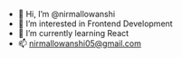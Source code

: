 - 👋 Hi, I’m @nirmallowanshi
- 👀 I’m interested in Frontend Development
- 🌱 I’m currently learning React
- 📫 nirmallowanshi05@gmail.com

<!---
nirmallowanshi/nirmallowanshi is a ✨ special ✨ repository because its `README.md` (this file) appears on your GitHub profile.
You can click the Preview link to take a look at your changes.
--->
